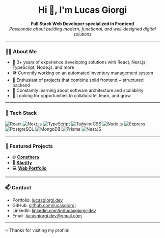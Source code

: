 <h1 align="center">Hi 👋, I'm Lucas Giorgi</h1>

<p align="center">
  <b>Full Stack Web Developer specialized in Frontend</b><br/>
  <i>Passionate about building modern, functional, and well-designed digital solutions</i>
</p>

---

### 👨‍💻 About Me

- 💼 3+ years of experience developing solutions with React, Next.js, TypeScript, Node.js, and more
- 🛠️ Currently working on an automated inventory management system
- 🚀 Enthusiast of projects that combine solid frontend + structured backend
- 🧠 Constantly learning about software architecture and scalability
- 🎯 Looking for opportunities to collaborate, learn, and grow

---

### 🧰 Tech Stack

![React](https://img.shields.io/badge/-React-000?&logo=react)
![Next.js](https://img.shields.io/badge/-Next.js-000?&logo=next.js)
![TypeScript](https://img.shields.io/badge/-TypeScript-000?&logo=typescript)
![TailwindCSS](https://img.shields.io/badge/-TailwindCSS-000?&logo=tailwindcss)
![Node.js](https://img.shields.io/badge/-Node.js-000?&logo=node.js)
![Express](https://img.shields.io/badge/-Express-000?&logo=express)
![PostgreSQL](https://img.shields.io/badge/-PostgreSQL-000?&logo=postgresql)
![MongoDB](https://img.shields.io/badge/-MongoDB-000?&logo=mongodb)
![Prisma](https://img.shields.io/badge/-Prisma-000?&logo=prisma)
![NestJS](https://img.shields.io/badge/-NestJS-000?&logo=nestjs)

---

### 🚀 Featured Projects

- 🌐 [**Consthera**](https://consthera.com.mx/)
- 💎 [**Klaritty**](https://klaritty.com/) 
- 💻 [**Web Portfolio**](https://portfolio-lucas-three.vercel.app/) 

---

### 📫 Contact

- Portfolio: [lucasgiorgi.dev](https://portfolio-lucas-three.vercel.app/)
- GitHub: [github.com/lucasgiorgi](https://github.com/lucasgiorgi)
- LinkedIn: [linkedin.com/in/lucasgiorgi-dev](https://www.linkedin.com/in/lucasgiorgi-dev)
- Email: lucasgiorgi.dev@gmail.com

---

⭐ Thanks for visiting my profile!

